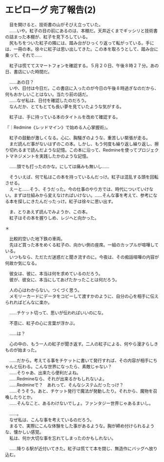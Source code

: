 # エピローグ 完了報告(2)
　目を開けると、技術書の山がそびえ立っていた。  
　……いや。紅子の目の前にあるのは、本棚だ。天井近くまでギッシリと技術書の詰まった本棚が、紅子を見下ろしている。  
　尻もちをついた紅子の隣には、踏み台がひっくり返って転がっている。手には、一冊の本。徐々に紅子は思い出してきた。この本を取ろうとして、踏み台に乗って、それで……

　紅子は慌ててスマートフォンを確認する。５月２０日、午後８時２７分。あの日、書店にいた時間だ。

　……あの日？  
　いや、日付は今日だ。この書店に入ったのが今日の午後８時過ぎなのだから、何もおかしいことはない。当たり前の話だ。  
　……なぜ私は、日付を確認したのだろう。  
　なんだか、とてもとても長い夢を見ていたような気がする。

　紅子は、手に持っている本のタイトルを改めて確認する。

『｜Redmine《レッドマイン》で始める人心掌握術』。

　紅子の鼓動が激しくなる。心に、胸騒ぎのような、重苦しい緊張が走る。  
　まだ読んだ事がないはずのこの本。しかし、もう何度も繰り返し繰り返し、擦り切れるまで読んだような記憶。この本に沿って、Redmineを使ってプロジェクトマネジメントを実践したかのような記憶。

　……頭でも打ったのかな。にしては痛みも無いし……

　そういえば、何で私はこの本を持っているんだっけ。紅子は混乱する頭を回転させる。  
　えーと……そう、そうだった。今の仕事のやり方では、時代についていけない。まずは仕組みから変えなければいけない。……そんな事を考えて、参考になる本を探しにきたんだったっけ。紅子は徐々に思い出す。

　ま、とりあえず読んでみようか、この本。  
　紅子はその本を握りしめ、レジへと向かった。

＊

　比較的空いた地下鉄の車両。  
　先ほど買った本をめくる紅子の、向かい側の座席。一組のカップルが喧嘩している。  
　いつもなら、ただただ迷惑だと聞き流すのに。今夜は、その痴話喧嘩の内容が何故か気になる。

　彼女は、彼に、本当は何を求めているのだろう。  
　彼が、彼女に、本当にしてあげたかったことは何だろう。

　人の心はわからない。つくづく思う。  
　メモリーカードにデータをコピーして渡すかのように、自分の心を相手に伝えられればどんなに楽か。

　……チケット切って、思いが伝わればいいのにな。

　不意に、紅子の心に言葉が浮かぶ。

　……は？

　心の中の、もう一人の紅子が聞き返す。二人の紅子による、何やら漫才らしきものが始まった。

　……だから。考えてる事をチケットに書いて発行すれば、その内容が相手にちゃんと伝わる。こんな世界になったら、素敵じゃない？  
　……そりゃあ、出来たら便利だよね。  
　……Redmineなら、それが出来るかもしれないよ。  
　……Redmineで？　あれって、そんなシステムだったっけ？  
　……そうそう。あと、チケット発行で魔法が発動したり。それから、魔物を召喚したりとか。  
　……そんなこと、あるわけないでしょ。ファンタジー世界じゃあるまいし。

　……。  
　なぜ私は、こんな事を考えているのだろう。  
　まるで、実際にこんな体験をした事があるような。胸が締め付けられるような、懐かしい感覚。  
　私は、何か大切な事を忘れてしまったのかもしれない。

　……降りる駅が近付いてきた。紅子は慌てて本を閉じ、無造作にバッグへ放り込む。
